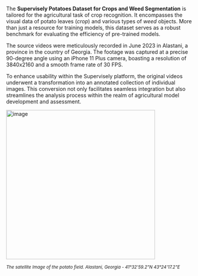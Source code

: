 The **Supervisely Potatoes Dataset for Crops and Weed Segmentation** is tailored for the agricultural task of crop recognition. It encompasses the visual data of potato leaves (*crop*) and various types of *weed* objects. More than just a resource for training models, this dataset serves as a robust benchmark for evaluating the efficiency of pre-trained models.

The source videos were meticulously recorded in June 2023 in Alastani, a province in the country of Georgia. The footage was captured at a precise 90-degree angle using an iPhone 11 Plus camera, boasting a resolution of 3840x2160 and a smooth frame rate of 30 FPS.

To enhance usability within the Supervisely platform, the original videos underwent a transformation into an annotated collection of individual images. This conversion not only facilitates seamless integration but also streamlines the analysis process within the realm of agricultural model development and assessment.

<img src="https://github.com/dataset-ninja/supervisely-potatoes/assets/78355358/a68a639c-0106-4443-9675-d8d957e96e44" alt="image" width="400">

<span style="font-size: smaller; font-style: italic;">The satellite Image of the potato field. Alastani, Georgia - 41°32'59.2"N 43°24'17.2"E</span>